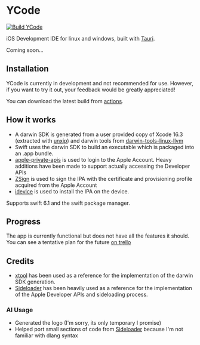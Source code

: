 # YCode

[![Build YCode](https://github.com/nab138/YCode/actions/workflows/build.yml/badge.svg)](https://github.com/nab138/YCode/actions/workflows/build.yml)

iOS Development IDE for linux and windows, built with [Tauri](https://tauri.app/).

Coming soon...

## Installation

YCode is currently in development and not recommended for use. However, if you want to try it out, your feedback would be greatly appreciated!

You can download the latest build from [actions](https://github.com/nab138/YCode/actions/workflows/build.yml).

## How it works

- A darwin SDK is generated from a user provided copy of Xcode 16.3 (extracted with [unxip](https://github.com/saagarjha/unxip)) and darwin tools from [darwin-tools-linux-llvm](https://github.com/xtool-org/darwin-tools-linux-llvm)
- Swift uses the darwin SDK to build an executable which is packaged into an .app bundle.
- [apple-private-apis](https://github.com/SideStore/apple-private-apis) is used to login to the Apple Account. Heavy additions have been made to support actually accessing the Developer APIs
- [ZSign](https://github.com/zhlynn/zsign) is used to sign the IPA with the certificate and provisioning profile acquired from the Apple Account
- [idevice](https://github.com/jkcoxson/idevice) is used to install the IPA on the device.

Supports swift 6.1 and the swift package manager.

## Progress

The app is currently functional but does not have all the features it should. You can see a tentative plan for the future [on trello](https://trello.com/b/QYQFfOvm/ycode)

## Credits

- [xtool](https://xtool.sh) has been used as a reference for the implementation of the darwin SDK generation.
- [Sideloader](https://github.com/Dadoum/Sideloader) has been heavily used as a reference for the implementation of the Apple Developer APIs and sideloading process.

### AI Usage

- Generated the logo (I'm sorry, its only temporary I promise)
- Helped port small sections of code from [Sideloader](https://github.com/Dadoum/Sideloader) because I'm not familiar with dlang syntax
